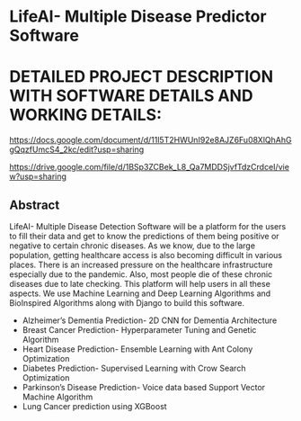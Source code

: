 # LifeAI- Multiple Disease Predictor Software

# DETAILED PROJECT DESCRIPTION WITH SOFTWARE DETAILS AND WORKING DETAILS:
https://docs.google.com/document/d/11l5T2HWUnI92e8AJZ6Fu08XlQhAhGgQqzfUmcS4_2kc/edit?usp=sharing

https://drive.google.com/file/d/1BSp3ZCBek_L8_Qa7MDDSjvfTdzCrdceI/view?usp=sharing

## Abstract

LifeAI- Multiple Disease Detection Software will be a platform for the users to fill their data and get to know
the predictions of them being positive or negative to certain chronic diseases. As we know, due to the large
population, getting healthcare access is also becoming difficult in various places. There is an increased pressure
on the healthcare infrastructure especially due to the pandemic. Also, most people die of these chronic diseases
due to late checking. This platform will help users in all these aspects. We use Machine Learning and Deep
Learning Algorithms and BioInspired Algorithms along with Django to build this software.

- Alzheimer’s Dementia Prediction- 2D CNN for Dementia Architecture
- Breast Cancer Prediction- Hyperparameter Tuning and Genetic Algorithm
- Heart Disease Prediction- Ensemble Learning with Ant Colony Optimization
- Diabetes Prediction- Supervised Learning with Crow Search Optimization
- Parkinson’s Disease Prediction- Voice data based Support Vector Machine Algorithm
- Lung Cancer prediction using XGBoost




